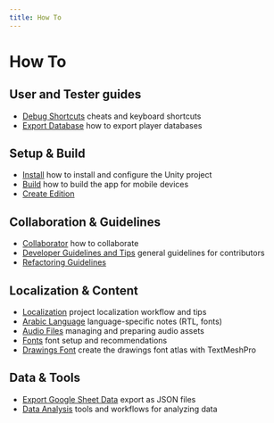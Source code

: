 ```yaml
---
title: How To
---
```

# How To

## User and Tester guides

- [Debug Shortcuts](./DebugShortcuts.md) cheats and keyboard shortcuts
- [Export Database](./ExportPlayerDatabase.md) how to export player databases

## Setup & Build

- [Install](./INSTALL.md) how to install and configure the Unity project
- [Build](./Build.md) how to build the app for mobile devices
- [Create Edition](./CreateEdition.md)

## Collaboration & Guidelines

- [Collaborator](./Collaborator.md) how to collaborate
- [Developer Guidelines and Tips](./DeveloperGuidelines.md) general guidelines for contributors
- [Refactoring Guidelines](./RefactoringGuidelines.md)

## Localization & Content

- [Localization](./Localization.md) project localization workflow and tips
- [Arabic Language](./ArabicLanguage.md) language-specific notes (RTL, fonts)
- [Audio Files](./AudioFiles.md) managing and preparing audio assets
- [Fonts](./Fonts.md) font setup and recommendations
- [Drawings Font](./DrawingsFont.md) create the drawings font atlas with TextMeshPro

## Data & Tools

- [Export Google Sheet Data](./ExportGoogleSheetData.md) export as JSON files
- [Data Analysis](./DataAnalysis.md) tools and workflows for analyzing data
